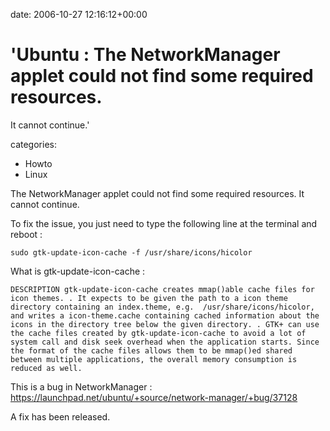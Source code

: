 


date: 2006-10-27 12:16:12+00:00


# 'Ubuntu : The NetworkManager applet could not find some required resources.
  It cannot continue.'

categories:
- Howto
- Linux


The NetworkManager applet could not find some required resources. It cannot continue. 

To fix the issue, you just need to type the following line at the terminal and reboot :

`sudo gtk-update-icon-cache -f /usr/share/icons/hicolor`

What is gtk-update-icon-cache :

`DESCRIPTION
       gtk-update-icon-cache creates mmap()able cache files for icon themes.
.
       It expects to be given the path to a icon theme directory containing an
       index.theme, e.g.  /usr/share/icons/hicolor, and writes a
       icon-theme.cache containing cached information about the icons in the
       directory tree below the given directory.
.
       GTK+ can use the cache files created by gtk-update-icon-cache to avoid
       a lot of system call and disk seek overhead when the application
       starts. Since the format of the cache files allows them to be mmap()ed
       shared between multiple applications, the overall memory consumption is
       reduced as well.`

This is a bug in NetworkManager : https://launchpad.net/ubuntu/+source/network-manager/+bug/37128

A fix has been released.


